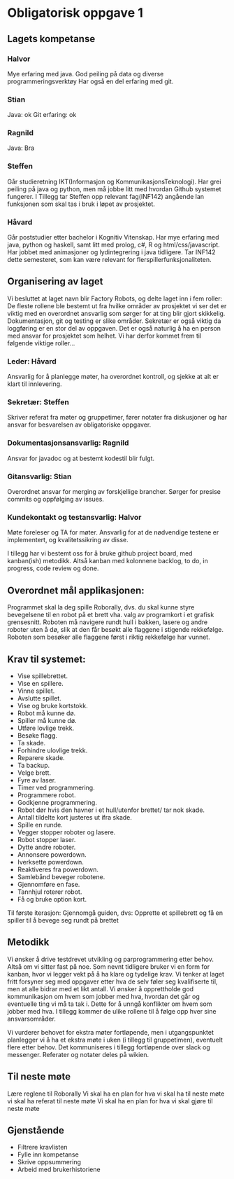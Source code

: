 # Obligatorisk oppgave 1
## Lagets kompetanse
### Halvor
Mye erfaring med java. God peiling på data og diverse programmeringsverktøy
Har også en del erfaring med git.

### Stian
Java: ok Git erfaring: ok

### Ragnild
Java: Bra

### Steffen
Går studieretning IKT(Informasjon og KommunikasjonsTeknologi). Har grei peiling på java og python, men må jobbe litt med hvordan Github systemet fungerer. I Tillegg tar Steffen opp relevant fag(INF142) angående lan funksjonen som skal tas i bruk i løpet av prosjektet.

### Håvard
Går poststudier etter bachelor i Kognitiv Vitenskap. Har mye erfaring med java, python og haskell, samt litt med prolog, c#, R og html/css/javascript. Har jobbet med animasjoner og lydintegrering i java tidligere. Tar INF142 dette semesteret, som kan være relevant for flerspillerfunksjonaliteten.

## Organisering av laget
Vi besluttet at laget navn blir Factory Robots, og delte laget inn i fem roller:
De fleste rollene ble bestemt ut fra hvilke områder av prosjektet vi ser det er viktig med en overordnet ansvarlig som sørger for at ting blir gjort skikkelig.
Dokumentasjon, git og testing er slike områder. Sekretær er også viktig da loggføring er en stor del av oppgaven. Det er også naturlig å ha en person med ansvar for prosjektet som helhet. Vi har derfor kommet frem til følgende viktige roller...

### Leder: Håvard
Ansvarlig for å planlegge møter, ha overordnet kontroll, og sjekke at alt er klart til innlevering.

### Sekretær: Steffen
Skriver referat fra møter og gruppetimer, fører notater fra diskusjoner og har ansvar for besvarelsen av obligatoriske oppgaver.

### Dokumentasjonsansvarlig: Ragnild
Ansvar for javadoc og at bestemt kodestil blir fulgt.

### Gitansvarlig: Stian
Overordnet ansvar for merging av forskjellige brancher. Sørger for presise commits og oppfølging av issues.

### Kundekontakt og testansvarlig: Halvor
Møte foreleser og TA for møter. Ansvarlig for at de nødvendige testene er implementert, og kvalitetssikring av disse.

I tillegg har vi bestemt oss for å bruke github project board, med kanban(ish) metodikk.
Altså kanban med kolonnene backlog, to do, in progress, code review og done.

## Overordnet mål applikasjonen:
Programmet skal la deg spille Roborally, dvs. du skal kunne styre bevegelsene til en robot på et brett vha. valg av programkort i et grafisk grensesnitt. Roboten må navigere rundt hull i bakken, lasere og andre roboter uten å dø, slik at den får besøkt alle flaggene i stigende rekkefølge. Roboten som besøker alle flaggene først i riktig rekkefølge har vunnet.

## Krav til systemet:
*  Vise spillebrettet.
*  Vise en spillere.
*  Vinne spillet.
*  Avslutte spillet.
*  Vise og bruke kortstokk.
*  Robot må kunne dø.
*  Spiller må kunne dø.
*  Utføre lovlige trekk.
*  Besøke flagg.
*  Ta skade.
*  Forhindre ulovlige trekk.
*  Reparere skade.
*  Ta backup.
*  Velge brett.
*  Fyre av laser.
*  Timer ved programmering.
*  Programmere robot.
*  Godkjenne programmering.
*  Robot dør hvis den havner i et hull/utenfor brettet/ tar nok skade.
*  Antall tildelte kort justeres ut ifra skade.
*  Spille en runde.
*  Vegger stopper roboter og lasere.
*  Robot stopper laser.
*  Dytte andre roboter.
*  Annonsere powerdown.
*  Iverksette powerdown.
*  Reaktiveres fra powerdown.
*  Samlebånd beveger robotene.
*  Gjennomføre en fase.
*  Tannhjul roterer robot.
*  Få og bruke option kort.

Til første iterasjon: Gjennomgå guiden, dvs: Opprette et spillebrett og få en spiller til å bevege seg rundt på brettet

## Metodikk
Vi ønsker å drive testdrevet utvikling og parprogrammering etter behov. Altså om vi sitter fast på noe.
Som nevnt tidligere bruker vi en form for kanban, hvor vi legger vekt på å ha klare og tydelige krav. Vi tenker at laget fritt forsyner seg med oppgaver etter hva de selv føler seg kvalifiserte til, men at alle bidrar med et likt antall. Vi ønsker å opprettholde god kommunikasjon om hvem som jobber med hva, hvordan det går og eventuelle ting vi må ta tak i. Dette for å unngå konflikter om hvem som jobber med hva. I tillegg kommer de ulike rollene til å følge opp hver sine ansvarsområder.

Vi vurderer behovet for ekstra møter fortløpende, men i utgangspunktet planlegger vi å ha et ekstra møte i uken (i tillegg til gruppetimen), eventuelt flere etter behov. Det kommuniseres i tillegg fortløpende over slack og messenger. Referater og notater deles på wikien.

## Til neste møte
Lære reglene til Roborally Vi skal ha en plan for hva vi skal ha til neste møte vi skal ha referat til neste møte Vi skal ha en plan for hva vi skal gjøre til neste møte
## Gjenstående
* Filtrere kravlisten
* Fylle inn kompetanse
* Skrive oppsummering
* Arbeid med brukerhistoriene
